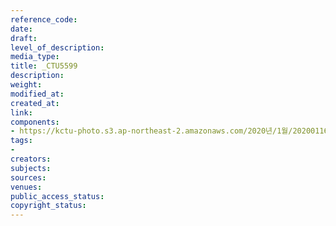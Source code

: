 ```yaml
---
reference_code: 
date: 
draft: 
level_of_description: 
media_type: 
title: _CTU5599
description: 
weight: 
modified_at: 
created_at: 
link: 
components:
- https://kctu-photo.s3.ap-northeast-2.amazonaws.com/2020년/1월/20200116_경마+기수+문중원+열사+49재/_CTU5599.jpg
tags:
- 
creators: 
subjects: 
sources: 
venues: 
public_access_status: 
copyright_status: 
---
```

